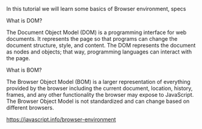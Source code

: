 In this tutorial we will learn some basics of Browser environment, specs

What is DOM?

The Document Object Model (DOM) is a programming interface for web documents. It represents the page so that programs can change the document structure, style, and content. The DOM represents the document as nodes and objects; that way, programming languages can interact with the page.

What is BOM?

The Browser Object Model (BOM) is a larger representation of everything provided by the browser including the current document, location, history, frames, and any other functionality the browser may expose to JavaScript. The Browser Object Model is not standardized and can change based on different browsers.

https://javascript.info/browser-environment
